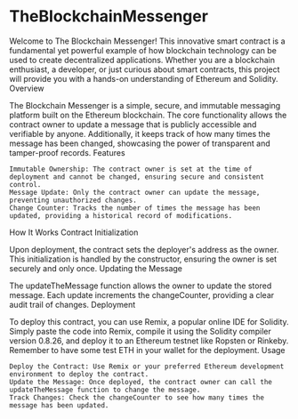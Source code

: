 # TheBlockchainMessenger
Welcome to The Blockchain Messenger! This innovative smart contract is a fundamental yet powerful example of how blockchain technology can be used to create decentralized applications. Whether you are a blockchain enthusiast, a developer, or just curious about smart contracts, this project will provide you with a hands-on understanding of Ethereum and Solidity.
Overview

The Blockchain Messenger is a simple, secure, and immutable messaging platform built on the Ethereum blockchain. The core functionality allows the contract owner to update a message that is publicly accessible and verifiable by anyone. Additionally, it keeps track of how many times the message has been changed, showcasing the power of transparent and tamper-proof records.
Features

    Immutable Ownership: The contract owner is set at the time of deployment and cannot be changed, ensuring secure and consistent control.
    Message Update: Only the contract owner can update the message, preventing unauthorized changes.
    Change Counter: Tracks the number of times the message has been updated, providing a historical record of modifications.

How It Works
Contract Initialization

Upon deployment, the contract sets the deployer's address as the owner. This initialization is handled by the constructor, ensuring the owner is set securely and only once.
Updating the Message

The updateTheMessage function allows the owner to update the stored message. Each update increments the changeCounter, providing a clear audit trail of changes.
Deployment

To deploy this contract, you can use Remix, a popular online IDE for Solidity. Simply paste the code into Remix, compile it using the Solidity compiler version 0.8.26, and deploy it to an Ethereum testnet like Ropsten or Rinkeby. Remember to have some test ETH in your wallet for the deployment.
Usage

    Deploy the Contract: Use Remix or your preferred Ethereum development environment to deploy the contract.
    Update the Message: Once deployed, the contract owner can call the updateTheMessage function to change the message.
    Track Changes: Check the changeCounter to see how many times the message has been updated.
